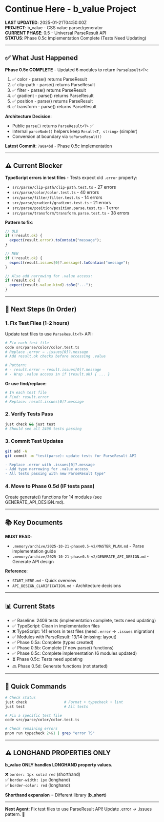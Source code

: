 # Continue Here - b_value Project

**LAST UPDATED**: 2025-01-21T04:50:00Z  
**PROJECT**: b_value - CSS value parser/generator  
**CURRENT PHASE**: 0.5 - Universal ParseResult API  
**STATUS**: Phase 0.5c Implementation Complete (Tests Need Updating)

---

## ✅ What Just Happened

**Phase 0.5c COMPLETE** - Updated 6 modules to return `ParseResult<T>`:

1. ✅ color - parse() returns ParseResult<Color>
2. ✅ clip-path - parse() returns ParseResult<ClipPathValue>  
3. ✅ filter - parse() returns ParseResult<FilterFunction>
4. ✅ gradient - parse() returns ParseResult<Gradient>
5. ✅ position - parse() returns ParseResult<Position2D>
6. ✅ transform - parse() returns ParseResult<Transform>

**Architecture Decision**:
- Public `parse()` returns `ParseResult<T>` ✅
- Internal `parseNode()` helpers keep `Result<T, string>` (simpler)
- Conversion at boundary via `toParseResult()`

**Latest Commit**: `7a0a4bd` - Phase 0.5c implementation

---

## ⚠️ Current Blocker

**TypeScript errors in test files** - Tests expect old `.error` property:
- `src/parse/clip-path/clip-path.test.ts` - 27 errors  
- `src/parse/color/color.test.ts` - 40 errors
- `src/parse/filter/filter.test.ts` - 14 errors
- `src/parse/gradient/gradient.test.ts` - 21 errors
- `src/parse/position/position.parse.test.ts` - 1 error
- `src/parse/transform/transform.parse.test.ts` - 38 errors

**Pattern to fix**:
```typescript
// OLD
if (!result.ok) {
  expect(result.error).toContain("message");
}

// NEW  
if (!result.ok) {
  expect(result.issues[0]?.message).toContain("message");
}

// Also add narrowing for .value access:
if (result.ok) {
  expect(result.value.kind).toBe("...");
}
```

---

## 🎯 Next Steps (In Order)

### 1. Fix Test Files (1-2 hours)

Update test files to use `ParseResult<T>` API:

```bash
# Fix each test file
code src/parse/color/color.test.ts
# Replace .error → .issues[0]?.message
# Add result.ok checks before accessing .value

# Pattern:
# - result.error → result.issues[0]?.message
# - Wrap .value access in if (result.ok) { ... }
```

**Or use find/replace**:
```bash
# In each test file
# Find: result.error
# Replace: result.issues[0]?.message
```

### 2. Verify Tests Pass

```bash
just check && just test
# Should see all 2406 tests passing
```

### 3. Commit Test Updates

```bash
git add -A
git commit -m "test(parse): update tests for ParseResult API

- Replace .error with .issues[0]?.message
- Add type narrowing for .value access
- All tests passing with new ParseResult type"
```

### 4. Move to Phase 0.5d (IF tests pass)

Create generate() functions for 14 modules (see GENERATE_API_DESIGN.md).

---

## 📚 Key Documents

**MUST READ**:
- `.memory/archive/2025-10-21-phase0.5-v2/MASTER_PLAN.md` - Parse implementation guide
- `.memory/archive/2025-10-21-phase0.5-v2/GENERATE_API_DESIGN.md` - Generate API design

**Reference**:
- `START_HERE.md` - Quick overview
- `API_DESIGN_CLARIFICATION.md` - Architecture decisions

---

## 📊 Current Stats

- ✅ Baseline: 2406 tests (implementation complete, tests need updating)
- ✅ TypeScript: Clean in implementation files
- ❌ TypeScript: 141 errors in test files (need `.error` → `.issues` migration)
- ✅ Modules with ParseResult: 13/14 (missing: layout)
- ✅ Phase 0.5a: Complete (types created)
- ✅ Phase 0.5b: Complete (7 new parse() functions)  
- ✅ Phase 0.5c: Complete implementation (6 modules updated)
- ⏳ Phase 0.5c: Tests need updating
- 🔜 Phase 0.5d: Generate functions (not started)

---

## 🔧 Quick Commands

```bash
# Check status
just check                 # Format + typecheck + lint
just test                  # All tests

# Fix a specific test file
code src/parse/color/color.test.ts

# Check remaining errors
pnpm run typecheck 2>&1 | grep "error TS"
```

---

## ⚠️ LONGHAND PROPERTIES ONLY

**b_value ONLY handles LONGHAND property values.**

❌ `border: 1px solid red` (shorthand)  
✅ `border-width: 1px` (longhand)  
✅ `border-color: red` (longhand)

**Shorthand expansion** = Different library (**b_short**)

---

**Next Agent**: Fix test files to use ParseResult API! Update .error → .issues pattern. 🧪
